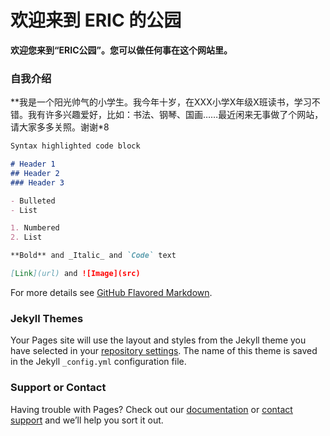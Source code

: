 # 欢迎来到 ERIC 的公园
 **欢迎您来到“ERIC公园”。您可以做任何事在这个网站里。**
### **自我介绍**

   **我是一个阳光帅气的小学生。我今年十岁，在XXX小学X年级X班读书，学习不错。我有许多兴趣爱好，比如：书法、钢琴、国画……最近闲来无事做了个网站，请大家多多关照。谢谢*8
```markdown
Syntax highlighted code block

# Header 1
## Header 2
### Header 3

- Bulleted
- List

1. Numbered
2. List

**Bold** and _Italic_ and `Code` text

[Link](url) and ![Image](src)
```

For more details see [GitHub Flavored Markdown](https://guides.github.com/features/mastering-markdown/).

### Jekyll Themes

Your Pages site will use the layout and styles from the Jekyll theme you have selected in your [repository settings](https://github.com/ERIC20090506/ERIC20090506.github.io/settings). The name of this theme is saved in the Jekyll `_config.yml` configuration file.

### Support or Contact

Having trouble with Pages? Check out our [documentation](https://help.github.com/categories/github-pages-basics/) or [contact support](https://github.com/contact) and we’ll help you sort it out.
